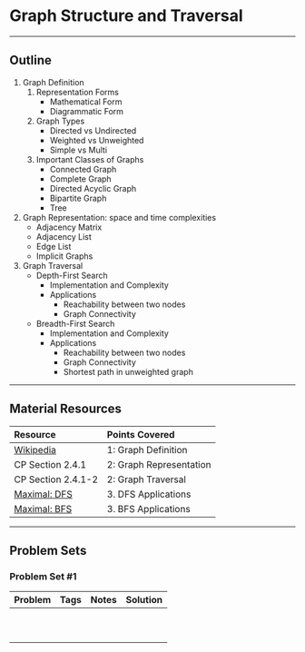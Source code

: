 # Graph Structure and Traversal
---
## Outline
1. Graph Definition
    1. Representation Forms
        - Mathematical Form
        - Diagrammatic Form
    2. Graph Types
        - Directed vs Undirected
        - Weighted vs Unweighted
        - Simple vs Multi
    3. Important Classes of Graphs
        - Connected Graph
        - Complete Graph
        - Directed Acyclic Graph
        - Bipartite Graph
        - Tree
2. Graph Representation: space and time complexities
    - Adjacency Matrix
    - Adjacency List
    - Edge List
    - Implicit Graphs
3. Graph Traversal
    - Depth-First Search
        - Implementation and Complexity
        - Applications
            * Reachability between two nodes
            * Graph Connectivity
    - Breadth-First Search
        - Implementation and Complexity
        - Applications
            * Reachability between two nodes
            * Graph Connectivity
            * Shortest path in unweighted graph
    
---

## Material Resources
| Resource                  | Points Covered                  |
|:------------------------- |:--------------------------------|
| [Wikipedia](https://en.wikipedia.org/wiki/Graph_(discrete_mathematics))  | 1: Graph Definition |
| CP Section 2.4.1  | 2: Graph Representation |
| CP Section 2.4.1-2  | 2: Graph Traversal |
| [Maximal: DFS](http://e-maxx.ru/algo/dfs) | 3. DFS Applications |
| [Maximal: BFS](http://e-maxx.ru/algo/bfs) | 3. BFS Applications |

---
## Problem Sets
### Problem Set #1

| Problem        | Tags          | Notes  | Solution |
|:------------- |:-------------|:-----|:--------|
| | | | |UVa [11991, 10928, 599, 11550], CF 246D
| | | | |UVa [280, 12442], CF[277A, 115A, 61D]
| | | | |
| | | | |
| | | | |
| | | | |
| | | | |
| | | | |
| | | | |
| | | | |
